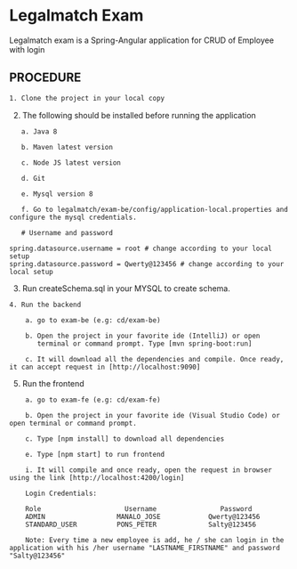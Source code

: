 # Legalmatch Exam

  Legalmatch exam is a Spring-Angular application for CRUD of Employee with login


## PROCEDURE

```bash
1. Clone the project in your local copy
```
2. The following should be installed before running the application
```
   a. Java 8

   b. Maven latest version

   c. Node JS latest version

   d. Git
  
   e. Mysql version 8

   f. Go to legalmatch/exam-be/config/application-local.properties and configure the mysql credentials.

   # Username and password
  
spring.datasource.username = root # change according to your local setup
spring.datasource.password = Qwerty@123456 # change according to your local setup
```
3. Run createSchema.sql in your MYSQL to create schema.
```
4. Run the backend

    a. go to exam-be (e.g: cd/exam-be)

    b. Open the project in your favorite ide (IntelliJ) or open  
       terminal or command prompt. Type [mvn spring-boot:run]

    c. It will download all the dependencies and compile. Once ready, it can accept request in [http://localhost:9090]
```
5. Run the frontend
```
    a. go to exam-fe (e.g: cd/exam-fe)

    b. Open the project in your favorite ide (Visual Studio Code) or open terminal or command prompt.

    c. Type [npm install] to download all dependencies

    e. Type [npm start] to run frontend

    i. It will compile and once ready, open the request in browser using the link [http://localhost:4200/login]

    Login Credentials:

    Role                     Username                Password
    ADMIN                  MANALO_JOSE            Qwerty@123456
    STANDARD_USER          PONS_PETER             Salty@123456

    Note: Every time a new employee is add, he / she can login in the application with his /her username "LASTNAME_FIRSTNAME" and password "Salty@123456"
           